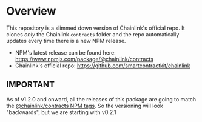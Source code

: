 
# Overview
This repository is a slimmed down version of Chainlink's official repo. It clones *only* the Chainlink `contracts` folder and the repo automatically updates every time there is a new NPM release. 

- NPM's latest release can be found here: https://www.npmjs.com/package/@chainlink/contracts
- Chainlink's official repo: https://github.com/smartcontractkit/chainlink

## IMPORTANT
As of v1.2.0 and onward, all the releases of this package are going to match the [@chainlink/contracts NPM tags](https://www.npmjs.com/package/@chainlink/contracts). 
So the versioning will look "backwards", but we are starting with v0.2.1
